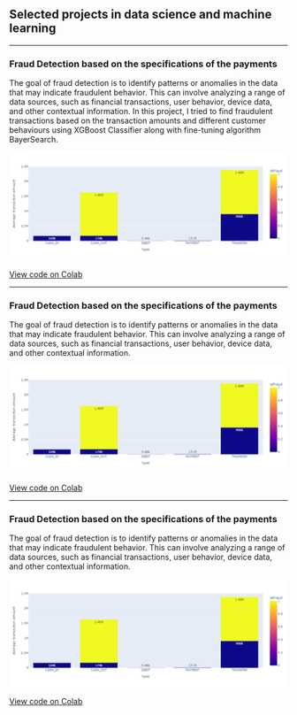 ## Selected projects in data science and machine learning

---

### Fraud Detection based on the specifications of the payments 

The goal of fraud detection is to identify patterns or anomalies in the data that may indicate fraudulent behavior. This can involve analyzing a range of data sources, such as financial transactions, user behavior, device data, and other contextual information. In this project, I tried to find fraudulent transactions based on the transaction amounts and different customer behaviours using XGBoost Classifier along with fine-tuning algorithm BayerSearch. 

<img src="images/Fraud_detection.png?raw=true"/>

<a href="https://colab.research.google.com/drive/1XkQzwraZ0WONLY94eDm4ztxtaZkqUQmJ?usp=share_link">View code on Colab</a> 

---
### Fraud Detection based on the specifications of the payments 

The goal of fraud detection is to identify patterns or anomalies in the data that may indicate fraudulent behavior. This can involve analyzing a range of data sources, such as financial transactions, user behavior, device data, and other contextual information.

<img src="images/Fraud_detection.png?raw=true"/>

<a href="https://colab.research.google.com/drive/1XkQzwraZ0WONLY94eDm4ztxtaZkqUQmJ?usp=share_link">View code on Colab</a> 

---

### Fraud Detection based on the specifications of the payments 

The goal of fraud detection is to identify patterns or anomalies in the data that may indicate fraudulent behavior. This can involve analyzing a range of data sources, such as financial transactions, user behavior, device data, and other contextual information.

<img src="images/Fraud_detection.png?raw=true"/>

<a href="https://colab.research.google.com/drive/1XkQzwraZ0WONLY94eDm4ztxtaZkqUQmJ?usp=share_link">View code on Colab</a> 






<!-- Remove above link if you don't want to attibute -->
